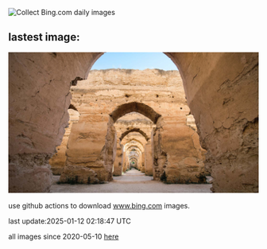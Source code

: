 ![Collect Bing.com daily images](https://github.com/counter2015/bing-daily-images/workflows/Collect%20Bing.com%20daily%20images/badge.svg)
## lastest image:
![](images/img.jpg)

use github actions to download www.bing.com images.

last update:2025-01-12 02:18:47 UTC

all images since 2020-05-10 [here](https://github.com/counter2015/bing-daily-images/tree/master/images) 
